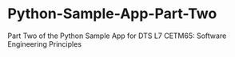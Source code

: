 # Python-Sample-App-Part-Two
Part Two of the Python Sample App for DTS L7 CETM65: Software Engineering Principles
